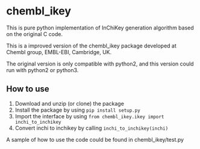 # chembl_ikey

This is pure python implementation of InChiKey generation algorithm based on the original C code.

This is a improved version of the chembl_ikey package developed at Chembl group, EMBL-EBI, Cambridge, UK.

The original version is only compatible with python2, and this version could run with python2 or python3.

## How to use

1. Download and unzip (or clone) the package
2. Install the package by using `pip install setup.py`
3. Import the interface by using `from chembl_ikey.ikey import inchi_to_inchikey`
4. Convert inchi to inchikey by calling `inchi_to_inchikey(inchi)`

A sample of how to use the code could be found in chembl_ikey/test.py 
